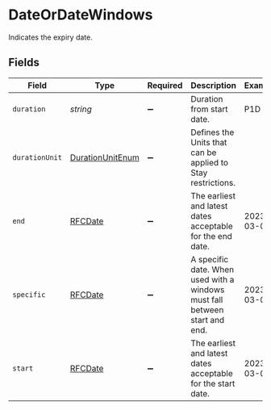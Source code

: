 # DateOrDateWindows

Indicates the expiry date.


## Fields

| Field                                                                      | Type                                                                       | Required                                                                   | Description                                                                | Example                                                                    |
| -------------------------------------------------------------------------- | -------------------------------------------------------------------------- | -------------------------------------------------------------------------- | -------------------------------------------------------------------------- | -------------------------------------------------------------------------- |
| `duration`                                                                 | *string*                                                                   | :heavy_minus_sign:                                                         | Duration from  start date.                                                 | P1D                                                                        |
| `durationUnit`                                                             | [DurationUnitEnum](../../models/shared/durationunitenum.md)                | :heavy_minus_sign:                                                         | Defines the Units that can be applied to Stay restrictions.                |                                                                            |
| `end`                                                                      | [RFCDate](../../types/rfcdate.md)                                          | :heavy_minus_sign:                                                         | The earliest and latest dates acceptable for the end date.                 | 2023-03-03                                                                 |
| `specific`                                                                 | [RFCDate](../../types/rfcdate.md)                                          | :heavy_minus_sign:                                                         | A specific date. When used with a windows must fall between start and end. | 2023-03-03                                                                 |
| `start`                                                                    | [RFCDate](../../types/rfcdate.md)                                          | :heavy_minus_sign:                                                         | The earliest and latest dates acceptable for the start date.               | 2023-03-03                                                                 |